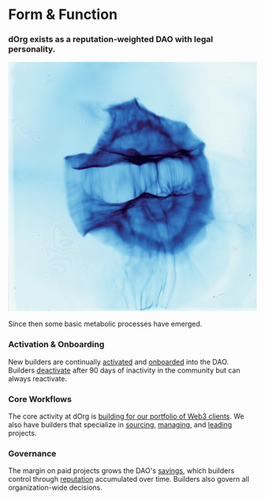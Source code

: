 # Form & Function

### dOrg exists as a reputation-weighted DAO with legal personality.

![](../.gitbook/assets/membrane.jpg)

Since then some basic metabolic processes have emerged.

### Activation & Onboarding

New builders are continually [activated](../lifecycle/activation.md) and [onboarded](../lifecycle/onboarding.md) into the DAO. Builders [deactivate](../lifecycle/deactivation.md) after 90 days of inactivity in the community but can always reactivate.

### Core Workflows

The core activity at dOrg is [building for our portfolio of Web3 clients](../workflows/joining-1.md). We also have builders that specialize in [sourcing](../workflows/sourcing.md), [managing](../workflows/project-manager.md), and [leading](../workflows/qa-lead.md) projects.

### Governance

The margin on paid projects grows the DAO's [savings](../governance/savings-payments.md), which builders control through [reputation](../governance/rep-and-tokens.md) accumulated over time. Builders also govern all organization-wide decisions.

